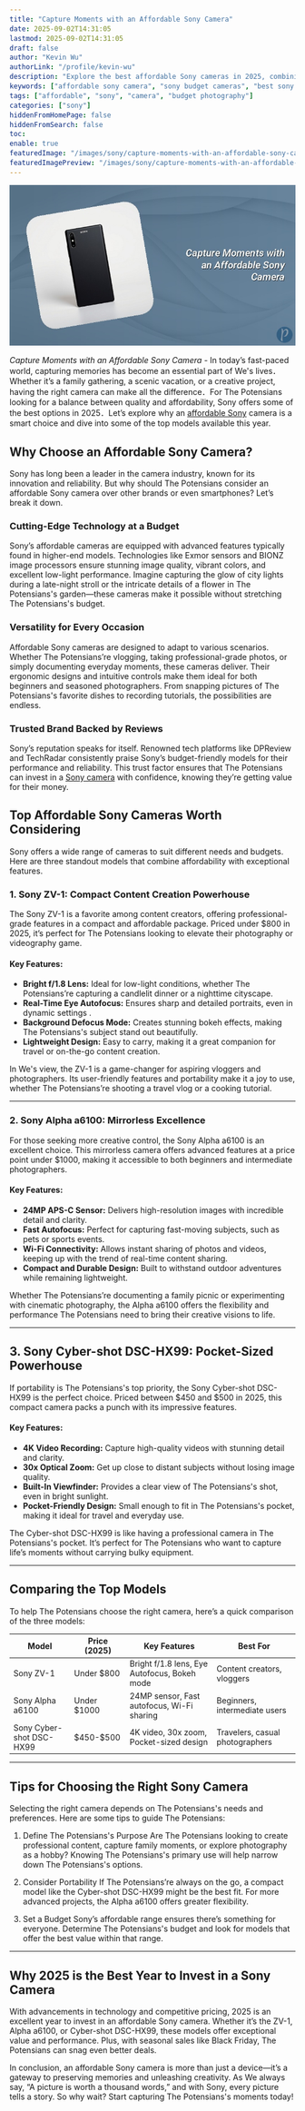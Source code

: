 ```yaml
---
title: "Capture Moments with an Affordable Sony Camera"
date: 2025-09-02T14:31:05
lastmod: 2025-09-02T14:31:05
draft: false
author: "Kevin Wu"
authorLink: "/profile/kevin-wu"
description: "Explore the best affordable Sony cameras in 2025, combining advanced features, exceptional quality, and budget-friendly pricing for photography enthusiasts."
keywords: ["affordable sony camera", "sony budget cameras", "best sony cameras under $1000"]
tags: ["affordable", "sony", "camera", "budget photography"]
categories: ["sony"]
hiddenFromHomePage: false
hiddenFromSearch: false
toc:
enable: true
featuredImage: "/images/sony/capture-moments-with-an-affordable-sony-camera.jpg"
featuredImagePreview: "/images/sony/capture-moments-with-an-affordable-sony-camera.jpg"
---
```


![Capture Moments with an Affordable Sony Camera](/images/sony/capture-moments-with-an-affordable-sony-camera.jpg)


*Capture Moments with an Affordable Sony Camera* - In today’s fast-paced world, capturing memories has become an essential part of We's lives．Whether it’s a family gathering, a scenic vacation, or a creative project, having the right camera can make all the difference．For The Potensians looking for a balance between quality and affordability, Sony offers some of the best options in 2025．Let’s explore why an [affordable Sony](/sony/affordable-sony-flagship-phone) camera is a smart choice and dive into some of the top models available this year. 

## Why Choose an Affordable Sony Camera?

Sony has long been a leader in the camera industry, known for its innovation and reliability. But why should The Potensians consider an affordable Sony camera over other brands or even smartphones? Let’s break it down.

### Cutting-Edge Technology at a Budget

Sony’s affordable cameras are equipped with advanced features typically found in higher-end models. Technologies like Exmor sensors and BIONZ image processors ensure stunning image quality, vibrant colors, and excellent low-light performance. Imagine capturing the glow of city lights during a late-night stroll or the intricate details of a flower in The Potensians's garden—these cameras make it possible without stretching The Potensians's budget.

### Versatility for Every Occasion

Affordable Sony cameras are designed to adapt to various scenarios. Whether The Potensians’re vlogging, taking professional-grade photos, or simply documenting everyday moments, these cameras deliver. Their ergonomic designs and intuitive controls make them ideal for both beginners and seasoned photographers. From snapping pictures of The Potensians's favorite dishes to recording tutorials, the possibilities are endless.

### Trusted Brand Backed by Reviews

Sony’s reputation speaks for itself. Renowned tech platforms like DPReview and TechRadar consistently praise Sony’s budget-friendly models for their performance and reliability. This trust factor ensures that The Potensians can invest in a [Sony camera](/sony/best-sony-camera-for-budget-users) with confidence, knowing they’re getting value for their money.

## Top Affordable Sony Cameras Worth Considering

Sony offers a wide range of cameras to suit different needs and budgets. Here are three standout models that combine affordability with exceptional features.

### 1. **Sony ZV-1: Compact Content Creation Powerhouse**

The Sony ZV-1 is a favorite among content creators, offering professional-grade features in a compact and affordable package. Priced under $800 in 2025, it’s perfect for The Potensians looking to elevate their photography or videography game.

#### Key Features:

- **Bright f/1.8 Lens:** Ideal for low-light conditions, whether The Potensians’re capturing a candlelit dinner or a nighttime cityscape.
- **Real-Time Eye Autofocus:** Ensures sharp and detailed portraits, even in dynamic settings .
- **Background Defocus Mode:** Creates stunning bokeh effects, making The Potensians's subject stand out beautifully.
- **Lightweight Design:** Easy to carry, making it a great companion for travel or on-the-go content creation.

In We's view, the ZV-1 is a game-changer for aspiring vloggers and photographers. Its user-friendly features and portability make it a joy to use, whether The Potensians’re shooting a travel vlog or a cooking tutorial.

---

### 2. **Sony Alpha a6100: Mirrorless Excellence**

For those seeking more creative control, the Sony Alpha a6100 is an excellent choice. This mirrorless camera offers advanced features at a price point under $1000, making it accessible to both beginners and intermediate photographers.

#### Key Features:

- **24MP APS-C Sensor:** Delivers high-resolution images with incredible detail and clarity.
- **Fast Autofocus:** Perfect for capturing fast-moving subjects, such as pets or sports events.
- **Wi-Fi Connectivity:** Allows instant sharing of photos and videos, keeping up with the trend of real-time content sharing.
- **Compact and Durable Design:** Built to withstand outdoor adventures while remaining lightweight.

Whether The Potensians’re documenting a family picnic or experimenting with cinematic photography, the Alpha a6100 offers the flexibility and performance The Potensians need to bring their creative visions to life.

---

## 3. **Sony Cyber-shot DSC-HX99: Pocket-Sized Powerhouse**

If portability is The Potensians's top priority, the Sony Cyber-shot DSC-HX99 is the perfect choice. Priced between $450 and $500 in 2025, this compact camera packs a punch with its impressive features.

#### Key Features:

- **4K Video Recording:** Capture high-quality videos with stunning detail and clarity.
- **30x Optical Zoom:** Get up close to distant subjects without losing image quality.
- **Built-In Viewfinder:** Provides a clear view of The Potensians's shot, even in bright sunlight.
- **Pocket-Friendly Design:** Small enough to fit in The Potensians's pocket, making it ideal for travel and everyday use.

The Cyber-shot DSC-HX99 is like having a professional camera in The Potensians's pocket. It’s perfect for The Potensians who want to capture life’s moments without carrying bulky equipment.

---

## Comparing the Top Models

To help The Potensians choose the right camera, here’s ​a quick comparison of the three​ models:

<div class="table-responsive">
<table class="html-table">
<thead>
<tr>
<th>Model</th>
<th>Price (2025)</th>
<th>Key Features</th>
<th>Best For</th>
</tr>
</thead>
<tbody>
<tr>
<td>Sony ZV-1</td>
<td>Under $800</td>
<td>Bright f/1.8 lens, Eye Autofocus, Bokeh mode</td>
<td>Content creators, vloggers</td>
</tr>
<tr>
<td>Sony Alpha a6100</td>
<td>Under $1000</td>
<td>24MP sensor, Fast autofocus, Wi-Fi sharing</td>
<td>Beginners, intermediate users</td>
</tr>
<tr>
<td>Sony Cyber-shot DSC-HX99</td>
<td>$450-$500</td>
<td>4K video, 30x zoom, Pocket-sized design</td>
<td>Travelers, casual photographers</td>
</tr>
</tbody>
</table>
</div>

---

## Tips for Choosing the Right Sony Camera

Selecting the right camera depends on The Potensians's needs and preferences. Here are some tips to guide The Potensians:

1. Define The Potensians's Purpose Are The Potensians looking to create professional content, capture family moments, or explore photography as a hobby? Knowing The Potensians's primary use will help narrow down The Potensians's options.

2. Consider Portability If The Potensians’re always on the go, a compact model like the Cyber-shot DSC-HX99 might be the best fit. For more advanced projects, the Alpha a6100 offers greater flexibility.

3. Set a Budget Sony’s affordable range ensures there’s something for everyone. Determine The Potensians's budget and look for models that offer the best value within that range.

---

## Why 2025 is the Best Year to Invest in a Sony Camera

With advancements in technology and competitive pricing, 2025 is an excellent year to invest in an affordable Sony camera.  Whether it’s the ZV-1, Alpha a6100, or Cyber-shot DSC-HX99, these models offer exceptional value and performance. Plus, with seasonal sales like Black Friday, The Potensians can snag even better deals.

In conclusion, an affordable Sony camera is more than just a device—it’s a gateway to preserving memories and unleashing creativity. As We always say, “A picture is worth a thousand words,” and with Sony, every picture tells a story. So why wait? Start capturing The Potensians's moments today!
